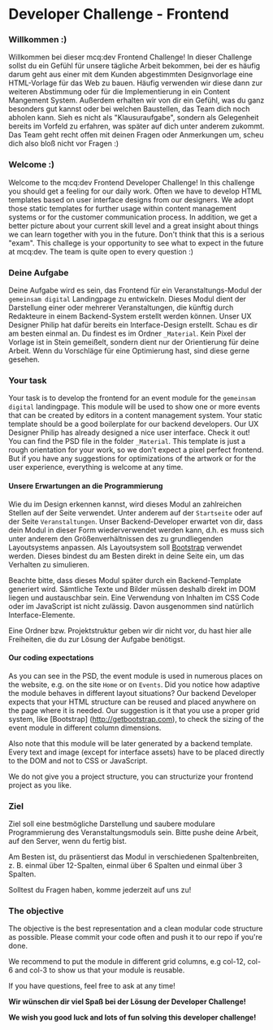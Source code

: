 # Developer Challenge - Frontend

### Willkommen :)
Willkommen bei dieser mcq:dev Frontend Challenge! In dieser Challenge sollst du ein Gefühl für unsere tägliche Arbeit bekommen, bei der es häufig darum geht aus einer mit dem Kunden abgestimmten Designvorlage eine HTML-Vorlage für das Web zu bauen. Häufig verwenden wir diese dann zur weiteren Abstimmung oder für die Implementierung in ein Content Mangement System. Außerdem erhalten wir von dir ein Gefühl, was du ganz besonders gut kannst oder bei welchen Baustellen, das Team dich noch abholen kann. Sieh es nicht als "Klausuraufgabe", sondern als Gelegenheit bereits im Vorfeld zu erfahren, was später auf dich unter anderem zukommt. Das Team geht recht offen mit deinen Fragen oder Anmerkungen um, scheu dich also bloß nicht vor Fragen :)

### Welcome :)
Welcome to the mcq:dev Frontend Developer Challenge! In this challenge you should get a feeling for our daily work. Often we have to develop HTML templates based on user interface designs from our designers. We adopt those static templates for further usage within content management systems or for the customer communication process. In addition, we get a better picture about your current skill level and a great insight about things we can learn together with you in the future. Don't think that this is a serious "exam". This challege is your opportunity to see what to expect in the future at mcq:dev. The team is quite open to every question :)

### Deine Aufgabe
Deine Aufgabe wird es sein, das Frontend für ein Veranstaltungs-Modul der `gemeinsam digital` Landingpage zu entwickeln. Dieses Modul dient der Darstellung einer oder mehrerer Veranstaltungen, die künftig durch Redakteure in einem Backend-System erstellt werden können. Unser UX Designer Philip hat dafür bereits ein Interface-Design erstellt. Schau es dir am besten einmal an. Du findest es im Ordner `_Material`. Kein Pixel der Vorlage ist in Stein gemeißelt, sondern dient nur der Orientierung für deine Arbeit. Wenn du Vorschläge für eine Optimierung hast, sind diese gerne gesehen.

### Your task
Your task is to develop the frontend for an event module for the `gemeinsam digital` landingpage. This module will be used to show one or more events that can be created by editors in a content management system. Your static template should be a good boilerplate for our backend developers. Our UX Designer Philip has already designed a nice user interface. Check it out! You can find the PSD file in the folder `_Material`. This template is just a rough orientation for your work, so we don't expect a pixel perfect frontend. But if you have any suggestions for optimizations of the artwork or for the user experience, everything is welcome at any time.

#### Unsere Erwartungen an die Programmierung
Wie du im Design erkennen kannst, wird dieses Modul an zahlreichen Stellen auf der Seite verwendet. Unter anderem auf der `Startseite` oder auf der Seite `Veranstaltungen`. Unser Backend-Developer erwartet von dir, dass dein Modul in dieser Form wiederverwendet werden kann, d.h. es muss sich unter anderem den Größenverhältnissen des zu grundliegenden Layoutsystems anpassen. Als Layoutsystem soll [Bootstrap](http://getbootstrap.com) verwendet werden. Dieses bindest du am Besten direkt in deine Seite ein, um das Verhalten zu simulieren.

Beachte bitte, dass dieses Modul später durch ein Backend-Template generiert wird. Sämtliche Texte und Bilder müssen deshalb direkt im DOM liegen und austauschbar sein. Eine Verwendung von Inhalten im CSS Code oder im JavaScript ist nicht zulässig. Davon ausgenommen sind natürlich Interface-Elemente.

Eine Ordner bzw. Projektstruktur geben wir dir nicht vor, du hast hier alle Freiheiten, die du zur Lösung der Aufgabe benötigst.

#### Our coding expectations
As you can see in the PSD, the event module is used in numerous places on the website, e.g. on the site `Home` or on `Events`. Did you notice how adaptive the module behaves in different layout situations? Our backend Developer expects that your HTML structure can be reused and placed anywhere on the page where it is needed. Our suggestion is it that you use a proper grid system, like [Bootstrap] (http://getbootstrap.com), to check the sizing of the event module in different column dimensions.

Also note that this module will be later generated by a backend template. Every text and image (except for interface assets) have to be placed directly to the DOM and not to CSS or JavaScript.

We do not give you a project structure, you can structurize your frontend project as you like.

### Ziel
Ziel soll eine bestmögliche Darstellung und saubere modulare Programmierung des Veranstaltungsmoduls sein. Bitte pushe deine Arbeit, auf den Server, wenn du fertig bist.

Am Besten ist, du präsentierst das Modul in verschiedenen Spaltenbreiten, z. B. einmal über 12-Spalten, einmal über 6 Spalten und einmal über 3 Spalten.

Solltest du Fragen haben, komme jederzeit auf uns zu!

### The objective
The objective is the best representation and a clean modular code structure as possible. Please commit your code often and push it to our repo if you're done.

We recommend to put the module in different grid columns, e.g col-12, col-6 and col-3 to show us that your module is reusable.

If you have questions, feel free to ask at any time!

**Wir wünschen dir viel Spaß bei der Lösung der Developer Challenge!**

**We wish you good luck and lots of fun solving this developer challenge!**
